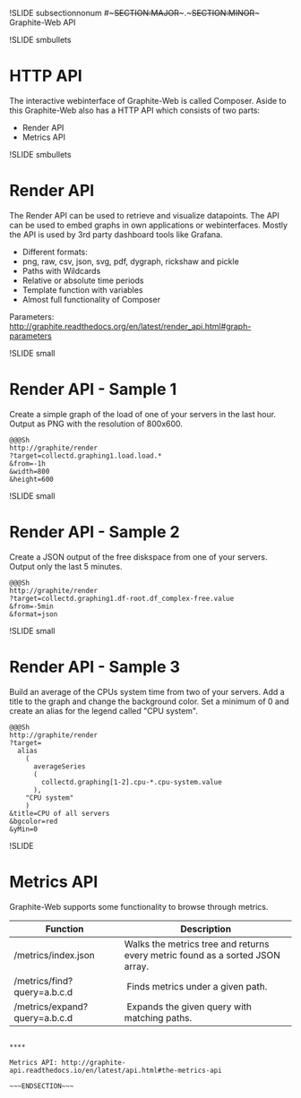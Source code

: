 !SLIDE subsectionnonum
#~~~SECTION:MAJOR~~~.~~~SECTION:MINOR~~~ Graphite-Web API


!SLIDE smbullets
# HTTP API

The interactive webinterface of Graphite-Web is called Composer. Aside to this Graphite-Web also has a HTTP API which consists of two parts:

* Render API
* Metrics API


!SLIDE smbullets
# Render API

The Render API can be used to retrieve and visualize datapoints. The API can be used to embed graphs in own applications or webinterfaces. Mostly the API is used by 3rd party dashboard tools like Grafana.

* Different formats:
 * png, raw, csv, json, svg, pdf, dygraph, rickshaw and pickle
* Paths with Wildcards
* Relative or absolute time periods
* Template function with variables
* Almost full functionality of Composer

Parameters: http://graphite.readthedocs.org/en/latest/render_api.html#graph-parameters


!SLIDE small
# Render API - Sample 1

Create a simple graph of the load of one of your servers in the last hour. Output as PNG with the resolution of 800x600.

    @@@Sh
    http://graphite/render
    ?target=collectd.graphing1.load.load.*
    &from=-1h
    &width=800
    &height=600


!SLIDE small
# Render API - Sample 2

Create a JSON output of the free diskspace from one of your servers. Output only the last 5 minutes.

    @@@Sh
    http://graphite/render
    ?target=collectd.graphing1.df-root.df_complex-free.value
    &from=-5min
    &format=json


!SLIDE small
# Render API - Sample 3

Build an average of the CPUs system time from two of your servers. Add a title to the graph and change the background color. Set a minimum of 0 and create an alias for the legend called "CPU system".

    @@@Sh
    http://graphite/render
    ?target=
      alias
        (
          averageSeries
          (
            collectd.graphing[1-2].cpu-*.cpu-system.value
          ), 
        "CPU system"
        )
    &title=CPU of all servers
    &bgcolor=red
    &yMin=0


!SLIDE
# Metrics API 

Graphite-Web supports some functionality to browse through metrics.

Function                      | Description
----------------------------- | ------------
/metrics/index.json           | Walks the metrics tree and returns every metric found as a sorted JSON array.
/metrics/find?query=a.b.c.d   | Finds metrics under a given path.
/metrics/expand?query=a.b.c.d | Expands the given query with matching paths.

~~~SECTION:handouts~~~

****

Metrics API: http://graphite-api.readthedocs.io/en/latest/api.html#the-metrics-api

~~~ENDSECTION~~~
